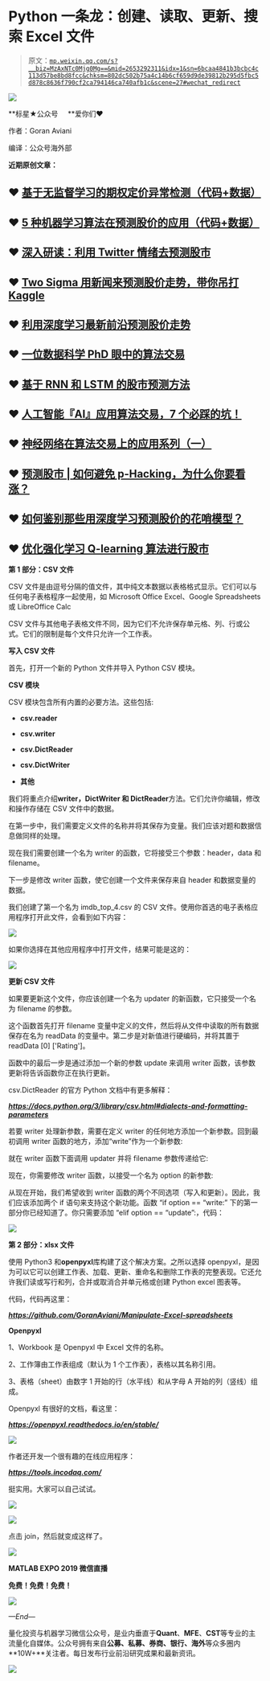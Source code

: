 # Python 一条龙：创建、读取、更新、搜索 Excel 文件

> 原文：[`mp.weixin.qq.com/s?__biz=MzAxNTc0Mjg0Mg==&mid=2653292311&idx=1&sn=6bcaa4841b3bcbc4c113d57be8bd8fcc&chksm=802dc502b75a4c14b6cf659d9de39812b295d5fbc5d878c8636f790cf2ca794146ca740afb1c&scene=27#wechat_redirect`](http://mp.weixin.qq.com/s?__biz=MzAxNTc0Mjg0Mg==&mid=2653292311&idx=1&sn=6bcaa4841b3bcbc4c113d57be8bd8fcc&chksm=802dc502b75a4c14b6cf659d9de39812b295d5fbc5d878c8636f790cf2ca794146ca740afb1c&scene=27#wechat_redirect)

![](img/34178214a765d0578fea405af887f201.png)

**标星★公众号     **爱你们♥

作者：Goran Aviani

编译：公众号海外部

**近期原创文章：**

## ♥ [基于无监督学习的期权定价异常检测（代码+数据）](https://mp.weixin.qq.com/s?__biz=MzAxNTc0Mjg0Mg==&mid=2653290562&idx=1&sn=dee61b832e1aa2c062a96bb27621c29d&chksm=802dc257b75a4b41b5623ade23a7de86333bfd3b4299fb69922558b0cbafe4c930b5ef503d89&token=1298662931&lang=zh_CN&scene=21#wechat_redirect)

## ♥ [5 种机器学习算法在预测股价的应用（代码+数据）](https://mp.weixin.qq.com/s?__biz=MzAxNTc0Mjg0Mg==&mid=2653290588&idx=1&sn=1d0409ad212ea8627e5d5cedf61953ac&chksm=802dc249b75a4b5fa245433320a4cc9da1a2cceb22df6fb1a28e5b94ff038319ae4e7ec6941f&token=1298662931&lang=zh_CN&scene=21#wechat_redirect)

## ♥ [深入研读：利用 Twitter 情绪去预测股市](https://mp.weixin.qq.com/s?__biz=MzAxNTc0Mjg0Mg==&mid=2653290402&idx=1&sn=efda9ea106991f4f7ccabcae9d809e00&chksm=802e3db7b759b4a173dc8f2ab5c298ab3146bfd7dd5aca75929c74ecc999a53b195c16f19c71&token=1330520237&lang=zh_CN&scene=21#wechat_redirect)

## ♥ [Two Sigma 用新闻来预测股价走势，带你吊打 Kaggle](https://mp.weixin.qq.com/s?__biz=MzAxNTc0Mjg0Mg==&mid=2653290456&idx=1&sn=b8d2d8febc599742e43ea48e3c249323&chksm=802e3dcdb759b4db9279c689202101b6b154fb118a1c1be12b52e522e1a1d7944858dbd6637e&token=1330520237&lang=zh_CN&scene=21#wechat_redirect)

## ♥ [利用深度学习最新前沿预测股价走势](https://mp.weixin.qq.com/s?__biz=MzAxNTc0Mjg0Mg==&mid=2653290080&idx=1&sn=06c50cefe78a7b24c64c4fdb9739c7f3&chksm=802e3c75b759b563c01495d16a638a56ac7305fc324ee4917fd76c648f670b7f7276826bdaa8&token=770078636&lang=zh_CN&scene=21#wechat_redirect)

## ♥ [一位数据科学 PhD 眼中的算法交易](https://mp.weixin.qq.com/s?__biz=MzAxNTc0Mjg0Mg==&mid=2653290118&idx=1&sn=a261307470cf2f3e458ab4e7dc309179&chksm=802e3c93b759b585e079d3a797f512dfd0427ac02942339f4f1454bd368ba47be21cb52cf969&token=770078636&lang=zh_CN&scene=21#wechat_redirect)

## ♥ [基于 RNN 和 LSTM 的股市预测方法](https://mp.weixin.qq.com/s?__biz=MzAxNTc0Mjg0Mg==&mid=2653290481&idx=1&sn=f7360ea8554cc4f86fcc71315176b093&chksm=802e3de4b759b4f2235a0aeabb6e76b3e101ff09b9a2aa6fa67e6e824fc4274f68f4ae51af95&token=1865137106&lang=zh_CN&scene=21#wechat_redirect)

## ♥ [人工智能『AI』应用算法交易，7 个必踩的坑！](https://mp.weixin.qq.com/s?__biz=MzAxNTc0Mjg0Mg==&mid=2653289974&idx=1&sn=88f87cb64999d9406d7c618350aac35d&chksm=802e3fe3b759b6f5eca6e777364270cbaa0bf35e9a1535255be9751c3a77642676993a861132&token=770078636&lang=zh_CN&scene=21#wechat_redirect)

## ♥ [神经网络在算法交易上的应用系列（一）](https://mp.weixin.qq.com/s?__biz=MzAxNTc0Mjg0Mg==&mid=2653289962&idx=1&sn=5f5aa65ec00ce176501c85c7c106187d&chksm=802e3fffb759b6e9f2d4518f9d3755a68329c8753745333ef9d70ffd04bd088fd7b076318358&token=770078636&lang=zh_CN&scene=21#wechat_redirect)

## ♥ [预测股市 | 如何避免 p-Hacking，为什么你要看涨？](https://mp.weixin.qq.com/s?__biz=MzAxNTc0Mjg0Mg==&mid=2653289820&idx=1&sn=d3fee74ba1daab837433e4ef6b0ab4d9&chksm=802e3f49b759b65f422d20515942d5813aead73231da7d78e9f235bdb42386cf656079e69b8b&token=770078636&lang=zh_CN&scene=21#wechat_redirect)

## ♥ [如何鉴别那些用深度学习预测股价的花哨模型？](https://mp.weixin.qq.com/s?__biz=MzAxNTc0Mjg0Mg==&mid=2653290132&idx=1&sn=cbf1e2a4526e6e9305a6110c17063f46&chksm=802e3c81b759b597d3dd94b8008e150c90087567904a29c0c4b58d7be220a9ece2008956d5db&token=1266110554&lang=zh_CN&scene=21#wechat_redirect)

## ♥ [优化强化学习 Q-learning 算法进行股市](https://mp.weixin.qq.com/s?__biz=MzAxNTc0Mjg0Mg==&mid=2653290286&idx=1&sn=882d39a18018733b93c8c8eac385b515&chksm=802e3d3bb759b42d1fc849f96bf02ae87edf2eab01b0beecd9340112c7fb06b95cb2246d2429&token=1330520237&lang=zh_CN&scene=21#wechat_redirect)

**第 1 部分：CSV 文件**

CSV 文件是由逗号分隔的值文件，其中纯文本数据以表格格式显示。它们可以与任何电子表格程序一起使用，如 Microsoft Office Excel、Google Spreadsheets 或 LibreOffice Calc

CSV 文件与其他电子表格文件不同，因为它们不允许保存单元格、列、行或公式。它们的限制是每个文件只允许一个工作表。

**写入 CSV 文件**

首先，打开一个新的 Python 文件并导入 Python CSV 模块。

**CSV 模块**

CSV 模块包含所有内置的必要方法。这些包括:

*   **csv.reader**

*   **csv.writer**

*   **csv.DictReader**

*   **csv.DictWriter**

*   **其他**  

我们将重点介绍**writer，DictWriter 和 DictReader**方法。它们允许你编辑，修改和操作存储在 CSV 文件中的数据。

在第一步中，我们需要定义文件的名称并将其保存为变量。我们应该对题和数据信息做同样的处理。

现在我们需要创建一个名为 writer 的函数，它将接受三个参数：header，data 和 filename。

下一步是修改 writer 函数，使它创建一个文件来保存来自 header 和数据变量的数据。

我们创建了第一个名为 imdb_top_4.csv 的 CSV 文件。使用你首选的电子表格应用程序打开此文件，会看到如下内容：

![](img/5f04b8110ba29feff68edc133f0cc47e.png)

如果你选择在其他应用程序中打开文件，结果可能是这的：

![](img/eb5e8bd5ea439a5b5ad49ba2449b62be.png)

**更新 CSV 文件**

如果要更新这个文件，你应该创建一个名为 updater 的新函数，它只接受一个名为 filename 的参数。 

这个函数首先打开 filename 变量中定义的文件，然后将从文件中读取的所有数据保存在名为 readData 的变量中。第二步是对新值进行硬编码，并将其置于 readData [0] ['Rating']。

函数中的最后一步是通过添加一个新的参数 update 来调用 writer 函数，该参数更新将告诉函数你正在执行更新。

csv.DictReader 的官方 Python 文档中有更多解释：

***https://docs.python.org/3/library/csv.html#dialects-and-formatting-parameters***

若要 writer 处理新参数，需要在定义 writer 的任何地方添加一个新参数。回到最初调用 writer 函数的地方，添加“write”作为一个新参数:

就在 writer 函数下面调用 updater 并将 filename 参数传递给它:

现在，你需要修改 writer 函数，以接受一个名为 option 的新参数:

从现在开始，我们希望收到 writer 函数的两个不同选项（写入和更新）。因此，我们应该添加两个 if 语句来支持这个新功能。函数 “if option == “write:” 下的第一部分你已经知道了。你只需要添加 “elif option == “update”:，代码：

![](img/d691531a9344b367ce2ab437747bc71a.png)

**第 2 部分：xlsx 文件**

使用 Python3 和**openpyxl**库构建了这个解决方案。之所以选择 openpyxl，是因为可以它可以创建工作表、加载、更新、重命名和删除工作表的完整表现。它还允许我们读或写行和列，合并或取消合并单元格或创建 Python excel 图表等。

代码，代码再这里：

***https://github.com/GoranAviani/Manipulate-Excel-spreadsheets***

**Openpyxl**

1、Workbook 是 Openpyxl 中 Excel 文件的名称。

2、工作簿由工作表组成（默认为 1 个工作表），表格以其名称引用。

3、表格（sheet）由数字 1 开始的行（水平线）和从字母 A 开始的列（竖线）组成。

Openpyxl 有很好的文档，看这里：

***https://openpyxl.readthedocs.io/en/stable/***

![](img/c948190c75e0104a8e2941644843fb59.png)

作者还开发一个很有趣的在线应用程序：

***https://tools.incodaq.com/***

挺实用。大家可以自己试试。

![](img/7fb49703335e7112d2a11021d9a39df8.png)

![](img/e7f7ac4be17520016ce9971f17c0441c.png)

点击 join，然后就变成这样了。

![](img/80e1d695221ea4c959e68193df0d7d7c.png)

**MATLAB EXPO 2019 微信直播**

**免费！免费！免费！**

![](img/23517f3d04f30fcc3dfcf46e91181950.png)

*—End—*

量化投资与机器学习微信公众号，是业内垂直于**Quant**、**MFE**、**CST**等专业的主流量化自媒体。公众号拥有来自**公募、私募、券商、银行、海外**等众多圈内**10W+**关注者。每日发布行业前沿研究成果和最新资讯。

![](img/48420b80b7165b5f8e0be398e7b70475.png)